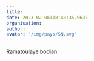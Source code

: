 ```yaml
---
title: 
date: 2023-02-06T18:48:35.963Z
organisation: 
author: 
avatar: "/img/pays/SN.svg"
---
```


Ramatoulaye bodian 